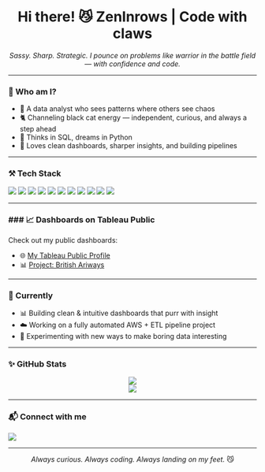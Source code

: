 <h1 align="center">Hi there! 😼 ZenInrows | Code with claws</h1>
<p align="center">
  <em>Sassy. Sharp. Strategic. I pounce on problems like warrior in the battle field — with confidence and code.</em>
</p>

---

### 🧿 Who am I?

- 🔮 A data analyst who sees patterns where others see chaos  
- 🐈 Channeling black cat energy — independent, curious, and always a step ahead  
- 🧠 Thinks in SQL, dreams in Python  
- 🎯 Loves clean dashboards, sharper insights, and building pipelines

---

### ⚒️ Tech Stack
<p align="left">
  <img src="https://img.shields.io/badge/Python-3776AB?style=flat&logo=python&logoColor=white"/>
  <img src="https://img.shields.io/badge/SQL-4479A1?style=flat&logo=mysql&logoColor=white"/>
  <img src="https://img.shields.io/badge/PowerBI-F2C811?style=flat&logo=powerbi&logoColor=black"/>
  <img src="https://img.shields.io/badge/Tableau-E97627?style=flat&logo=tableau&logoColor=white"/>
  <img src="https://img.shields.io/badge/AWS-232F3E?style=flat&logo=amazonaws&logoColor=white"/>
  <img src="https://img.shields.io/badge/GitHub-181717?style=flat&logo=github&logoColor=white"/>
  <img src="https://img.shields.io/badge/JavaScript-F7DF1E?style=flat&logo=javascript&logoColor=black"/>
  <img src="https://img.shields.io/badge/React-61DAFB?style=flat&logo=react&logoColor=black"/>
  <img src="https://img.shields.io/badge/Node.js-339933?style=flat&logo=node.js&logoColor=white"/>
  <img src="https://img.shields.io/badge/Figma-F24E1E?style=flat&logo=figma&logoColor=white"/>
  <img src="https://img.shields.io/badge/Docker-2496ED?style=flat&logo=docker&logoColor=white"/>
</p>


---
### ### 📈 Dashboards on Tableau Public

Check out my public dashboards:
- 🌐 [My Tableau Public Profile](https://public.tableau.com/app/profile/vaishnavi.konda7414/vizzes)
- 📊 [Project: British Ariways](https://public.tableau.com/app/profile/vaishnavi.konda7414/viz/BritishAirwaysReviews_17229127301040/Dashboard1)

---

### 🧰 Currently
- 📊 Building clean & intuitive dashboards that purr with insight
- ☁️ Working on a fully automated AWS + ETL pipeline project
- 🧪 Experimenting with new ways to make boring data interesting

---

### ✨ GitHub Stats

<p align="center">
  <img src="https://github-readme-stats.vercel.app/api?username=ZenInrows&show_icons=true&theme=tokyonight&hide_border=true" />
  <br>
  <img src="https://github-readme-stats.vercel.app/api/top-langs/?username=ZenInrows&layout=compact&theme=tokyonight&hide_border=true" />
</p>

---

### 📬 Connect with me
<p align="left">
  <a href="https://www.linkedin.com/in/vaishnavi-konda-8a7a06210/" target="_blank">
    <img src="https://img.shields.io/badge/LinkedIn-%230077B5.svg?style=flat&logo=linkedin&logoColor=white" />
  </a>
</p>

---

<p align="center">
  <em>Always curious. Always coding. Always landing on my feet.</em> 😼
</p>
